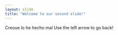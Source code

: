 ```yaml
---
layout: slide
title: "Welcome to our second slide!"
---
```

Creoue lo he hecho mal
Use the left arrow to go back!
